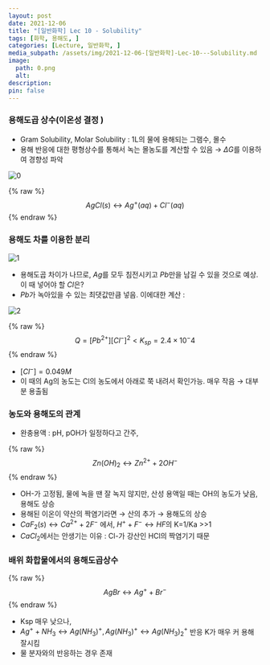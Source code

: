 ```yaml
---
layout: post
date: 2021-12-06
title: "[일반화학] Lec 10 - Solubility"
tags: [화학, 용해도, ]
categories: [Lecture, 일반화학, ]
media_subpath: /assets/img/2021-12-06-[일반화학]-Lec-10---Solubility.md
image:
  path: 0.png
  alt:  
description:  
pin: false
---
```



### 용해도곱 상수(이온성 결정 )

- Gram Solubility, Molar Solubility : 1L의 물에 용해되는 그램수, 몰수
- 용해 반응에 대한 평형상수를 통해서 녹는 몰농도를 계산할 수 있음 → $\Delta G$를 이용하여 경향성 파악

![0](/0.png)


{% raw %}
$$
AgCl(s) \leftrightarrow Ag^+(aq) + Cl^-(aq)
$$
{% endraw %}


### 용해도 차를 이용한 분리


![1](/1.png)

- 용해도곱 차이가 나므로, $Ag$를 모두 침전시키고 $Pb$만을 남길 수 있을 것으로 예상. 이 때 넣어야 할 $Cl$은?
- $Pb$가 녹아있을 수 있는 최댓값만큼 넣음. 이에대한 계산 :

![2](/2.png)


{% raw %}
$$
Q = \lbrack Pb^{2+}\rbrack\lbrack Cl^-\rbrack^2 <K_{sp} = 2.4\times 10^-4
$$
{% endraw %}

- $\lbrack Cl^- \rbrack  = 0.049M$
- 이 때의 Ag의 농도는 Cl의 농도에서 아래로 쭉 내려서 확인가능. 매우 작음 → 대부분 용출됨

### 농도와 용해도의 관계

- 완충용액 : pH, pOH가 일정하다고 간주,

{% raw %}
$$
Zn(OH)_2 \leftrightarrow Zn^{2+}+2OH^-
$$
{% endraw %}

- OH-가 고정됨, 물에 녹을 땐 잘 녹지 않지만, 산성 용액일 때는 OH의 농도가 낮음, 용해도 상승
- 용해된 이온이 약산의 짝염기라면 → 산의 추가 → 용해도의 상승
- $CaF_2(s) \leftrightarrow Ca^{2+}+2F^-$ 에서, $H^++F^- \leftrightarrow HF$의 K=1/Ka >>1
- $CaCl_2$에서는 안생기는 이유 : Cl-가 강산인 HCl의 짝염기기 때문

### 배위 화합물에서의 용해도곱상수


{% raw %}
$$
AgBr \leftrightarrow Ag^+ + Br^-
$$
{% endraw %}

- Ksp 매우 낮으나,
- $Ag^+ + NH_3 \leftrightarrow Ag(NH_3)^+, Ag(NH_3)^+ \leftrightarrow Ag(NH_3)_2^+$ 반응 K가 매우 커 용해 잘시킴
- 물 분자와의 반응하는 경우 존재


<script>
  window.MathJax = {
    tex: {
      macros: {
        R: "\\mathbb{R}",
        N: "\\mathbb{N}",
        Z: "\\mathbb{Z}",
        Q: "\\mathbb{Q}",
        C: "\\mathbb{C}",
        proj: "\\operatorname{proj}",
        rank: "\\operatorname{rank}",
        im: "\\operatorname{im}",
        dom: "\\operatorname{dom}",
        codom: "\\operatorname{codom}",
        argmax: "\\operatorname*{arg\,max}",
        argmin: "\\operatorname*{arg\,min}",
        "\\{": "\\lbrace",
        "\\}": "\\rbrace",
        sub: "\\subset",
        sup: "\\supset",
        sube: "\\subseteq",
        supe: "\\supseteq"
      },
      tags: "ams",
      strict: false, 
      inlineMath: [["$", "$"], ["\\(", "\\)"]],
      displayMath: [["$$", "$$"], ["\\[", "\\]"]]
    },
    options: {
      skipHtmlTags: ["script", "noscript", "style", "textarea", "pre"]
    }
  };
</script>
<script async src="https://cdn.jsdelivr.net/npm/mathjax@3/es5/tex-mml-chtml.js"></script>
